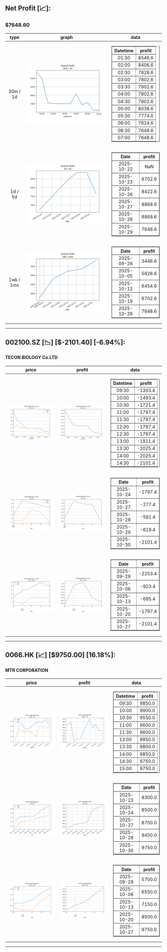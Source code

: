 ## Net Profit [📈]:
### $7648.60
|type|graph|data|
|:---:|:---:|:---:|
|30m / 1d|![net_profit](image/overall_30m-1d.png)|<table border="1" class="dataframe"> <thead> <tr style="text-align: center;"> <th>Datetime</th> <th>profit</th> </tr> </thead> <tbody> <tr> <td>01:30</td> <td>8546.6</td> </tr> <tr> <td>02:00</td> <td>8406.6</td> </tr> <tr> <td>02:30</td> <td>7828.6</td> </tr> <tr> <td>03:00</td> <td>7802.6</td> </tr> <tr> <td>03:30</td> <td>7802.6</td> </tr> <tr> <td>04:00</td> <td>7802.6</td> </tr> <tr> <td>04:30</td> <td>7802.6</td> </tr> <tr> <td>05:00</td> <td>8038.6</td> </tr> <tr> <td>05:30</td> <td>7774.6</td> </tr> <tr> <td>06:00</td> <td>7824.6</td> </tr> <tr> <td>06:30</td> <td>7648.6</td> </tr> <tr> <td>07:00</td> <td>7648.6</td> </tr> </tbody></table>|
|1d / 5d|![net_profit](image/overall_1d-5d.png)|<table border="1" class="dataframe"> <thead> <tr style="text-align: center;"> <th>Date</th> <th>profit</th> </tr> </thead> <tbody> <tr> <td>2025-10-22</td> <td>NaN</td> </tr> <tr> <td>2025-10-23</td> <td>6702.6</td> </tr> <tr> <td>2025-10-26</td> <td>8422.6</td> </tr> <tr> <td>2025-10-27</td> <td>8868.6</td> </tr> <tr> <td>2025-10-28</td> <td>8868.6</td> </tr> <tr> <td>2025-10-29</td> <td>7648.6</td> </tr> </tbody></table>|
|1wk / 1mo|![net_profit](image/overall_1wk-1mo.png)|<table border="1" class="dataframe"> <thead> <tr style="text-align: center;"> <th>Date</th> <th>profit</th> </tr> </thead> <tbody> <tr> <td>2025-09-28</td> <td>3446.6</td> </tr> <tr> <td>2025-10-05</td> <td>5626.6</td> </tr> <tr> <td>2025-10-12</td> <td>6454.6</td> </tr> <tr> <td>2025-10-19</td> <td>6702.6</td> </tr> <tr> <td>2025-10-26</td> <td>7648.6</td> </tr> </tbody></table>|
---
## 002100.SZ [📉] [$-2101.40] [-6.94%]:
#### TECON BIOLOGY Co.LTD
|price|profit|data|
|:---:|:---:|:---:|
|![price](image/002100.SZ_30m-1d_price.png)|![profit](image/002100.SZ_30m-1d_profit.png)|<table border="1" class="dataframe"> <thead> <tr style="text-align: center;"> <th>Datetime</th> <th>profit</th> </tr> </thead> <tbody> <tr> <td>09:30</td> <td>-1303.4</td> </tr> <tr> <td>10:00</td> <td>-1493.4</td> </tr> <tr> <td>10:30</td> <td>-1721.4</td> </tr> <tr> <td>11:00</td> <td>-1797.4</td> </tr> <tr> <td>11:30</td> <td>-1797.4</td> </tr> <tr> <td>12:00</td> <td>-1797.4</td> </tr> <tr> <td>12:30</td> <td>-1797.4</td> </tr> <tr> <td>13:00</td> <td>-1911.4</td> </tr> <tr> <td>13:30</td> <td>-2025.4</td> </tr> <tr> <td>14:00</td> <td>-2025.4</td> </tr> <tr> <td>14:30</td> <td>-2101.4</td> </tr> </tbody></table>|
|![price](image/002100.SZ_1d-5d_price.png)|![profit](image/002100.SZ_1d-5d_profit.png)|<table border="1" class="dataframe"> <thead> <tr style="text-align: center;"> <th>Date</th> <th>profit</th> </tr> </thead> <tbody> <tr> <td>2025-10-24</td> <td>-1797.4</td> </tr> <tr> <td>2025-10-27</td> <td>-277.4</td> </tr> <tr> <td>2025-10-28</td> <td>-581.4</td> </tr> <tr> <td>2025-10-29</td> <td>-619.4</td> </tr> <tr> <td>2025-10-30</td> <td>-2101.4</td> </tr> </tbody></table>|
|![price](image/002100.SZ_1wk-1mo_price.png)|![profit](image/002100.SZ_1wk-1mo_profit.png)|<table border="1" class="dataframe"> <thead> <tr style="text-align: center;"> <th>Date</th> <th>profit</th> </tr> </thead> <tbody> <tr> <td>2025-09-29</td> <td>-2253.4</td> </tr> <tr> <td>2025-10-06</td> <td>-923.4</td> </tr> <tr> <td>2025-10-13</td> <td>-695.4</td> </tr> <tr> <td>2025-10-20</td> <td>-1797.4</td> </tr> <tr> <td>2025-10-27</td> <td>-2101.4</td> </tr> </tbody></table>|
---
## 0066.HK [📈] [$9750.00] [16.18%]:
#### MTR CORPORATION
|price|profit|data|
|:---:|:---:|:---:|
|![price](image/0066.HK_30m-1d_price.png)|![profit](image/0066.HK_30m-1d_profit.png)|<table border="1" class="dataframe"> <thead> <tr style="text-align: center;"> <th>Datetime</th> <th>profit</th> </tr> </thead> <tbody> <tr> <td>09:30</td> <td>9850.0</td> </tr> <tr> <td>10:00</td> <td>9900.0</td> </tr> <tr> <td>10:30</td> <td>9550.0</td> </tr> <tr> <td>11:00</td> <td>9600.0</td> </tr> <tr> <td>11:30</td> <td>9600.0</td> </tr> <tr> <td>13:00</td> <td>9950.0</td> </tr> <tr> <td>13:30</td> <td>9800.0</td> </tr> <tr> <td>14:00</td> <td>9850.0</td> </tr> <tr> <td>14:30</td> <td>9750.0</td> </tr> <tr> <td>15:00</td> <td>9750.0</td> </tr> </tbody></table>|
|![price](image/0066.HK_1d-5d_price.png)|![profit](image/0066.HK_1d-5d_profit.png)|<table border="1" class="dataframe"> <thead> <tr style="text-align: center;"> <th>Date</th> <th>profit</th> </tr> </thead> <tbody> <tr> <td>2025-10-23</td> <td>8300.0</td> </tr> <tr> <td>2025-10-24</td> <td>8500.0</td> </tr> <tr> <td>2025-10-27</td> <td>8700.0</td> </tr> <tr> <td>2025-10-28</td> <td>9450.0</td> </tr> <tr> <td>2025-10-30</td> <td>9750.0</td> </tr> </tbody></table>|
|![price](image/0066.HK_1wk-1mo_price.png)|![profit](image/0066.HK_1wk-1mo_profit.png)|<table border="1" class="dataframe"> <thead> <tr style="text-align: center;"> <th>Date</th> <th>profit</th> </tr> </thead> <tbody> <tr> <td>2025-09-29</td> <td>5700.0</td> </tr> <tr> <td>2025-10-06</td> <td>6550.0</td> </tr> <tr> <td>2025-10-13</td> <td>7150.0</td> </tr> <tr> <td>2025-10-20</td> <td>8500.0</td> </tr> <tr> <td>2025-10-27</td> <td>9750.0</td> </tr> </tbody></table>|
---
